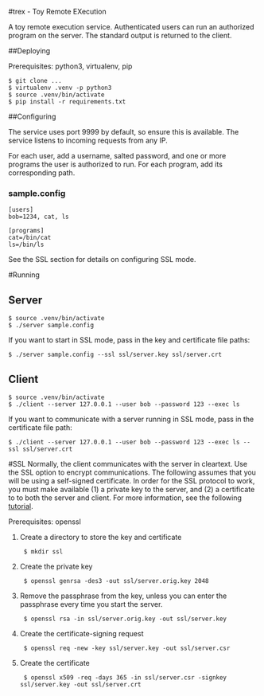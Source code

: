 #trex - Toy Remote EXecution


A toy remote execution service. Authenticated users can run an authorized
program on the server. The standard output is returned to the client.

##Deploying 

Prerequisites: python3, virtualenv, pip

	$ git clone ...
	$ virtualenv .venv -p python3
	$ source .venv/bin/activate
	$ pip install -r requirements.txt

##Configuring

The service uses port 9999 by default, so ensure this is available. The service listens to incoming requests from any IP.

For each user, add a username, salted password, and one or more  programs the user is authorized to run. For each program, add its corresponding path.

### sample.config

	[users]
	bob=1234, cat, ls
	
	[programs]
	cat=/bin/cat
	ls=/bin/ls

See the SSL section for details on configuring SSL mode.

#Running


## Server

	$ source .venv/bin/activate
	$ ./server sample.config
	
If you want to start in SSL mode, pass in the key and certificate file paths:

	$ ./server sample.config --ssl ssl/server.key ssl/server.crt

## Client

	$ source .venv/bin/activate
	$ ./client --server 127.0.0.1 --user bob --password 123 --exec ls

If you want to communicate with a server running in SSL mode, pass in the certificate file path:

	$ ./client --server 127.0.0.1 --user bob --password 123 --exec ls --ssl ssl/server.crt

#SSL
Normally, the client communicates with the server in cleartext. Use the SSL option to encrypt communications. The following assumes that you will be using a self-signed certificate. In order for the SSL protocol to work, you must make available (1) a private key to the server, and (2) a certificate to  to both the server and client. For more information, see the following [tutorial](https://www.digitalocean.com/community/tutorials/how-to-create-a-ssl-certificate-on-apache-on-arch-linux).

Prerequisites: openssl

1. Create a directory to store the key and certificate
		
		$ mkdir ssl

2. Create the private key

		$ openssl genrsa -des3 -out ssl/server.orig.key 2048

3. Remove the passphrase from the key, unless you can enter the passphrase every time you start the server.

		$ openssl rsa -in ssl/server.orig.key -out ssl/server.key

4. Create the certificate-signing request
	
		$ openssl req -new -key ssl/server.key -out ssl/server.csr

5. Create the certificate
	
		$ openssl x509 -req -days 365 -in ssl/server.csr -signkey ssl/server.key -out ssl/server.crt
	

